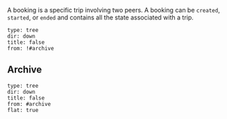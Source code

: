 A booking is a specific trip involving two peers. A booking can be `created`, `started`, or `ended` and contains all the state associated with a trip.
```breadcrumbs
type: tree
dir: down
title: false
from: !#archive
```

## Archive
```breadcrumbs
type: tree
dir: down
title: false
from: #archive
flat: true
```